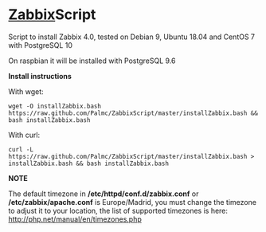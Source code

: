 # [Zabbix](https://www.zabbix.com/)Script

Script to install Zabbix 4.0, tested on Debian 9, Ubuntu 18.04 and CentOS 7 with PostgreSQL 10

On raspbian it will be installed with PostgreSQL 9.6

**Install instructions**

With wget:
```
wget -O installZabbix.bash https://raw.github.com/Palmc/ZabbixScript/master/installZabbix.bash && bash installZabbix.bash
```
With curl:
```
curl -L https://raw.github.com/Palmc/ZabbixScript/master/installZabbix.bash > installZabbix.bash && bash installZabbix.bash
```
**NOTE**

The default timezone in **/etc/httpd/conf.d/zabbix.conf** or **/etc/zabbix/apache.conf** is Europe/Madrid, you must change the timezone to adjust it to your location, the list of supported timezones is here: http://php.net/manual/en/timezones.php
